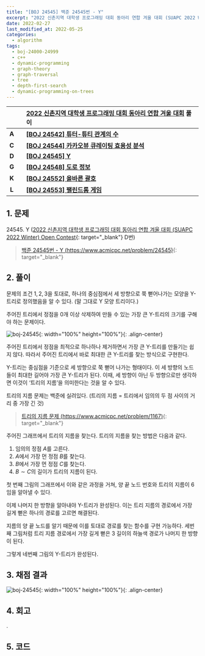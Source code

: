 ```yaml
---
title: "[BOJ 24545] 백준 24545번 - Y"
excerpt: "2022 신촌지역 대학생 프로그래밍 대회 동아리 연합 겨울 대회 (SUAPC 2022 Winter) Open Contest D번 - 백준 24545번 Y 풀이"
date: 2022-02-27
last_modified_at: 2022-05-25
categories:
  - algorithm
tags:
  - boj-24000-24999
  - c++
  - dynamic-programming
  - graph-theory
  - graph-traversal
  - tree
  - depth-first-search
  - dynamic-programming-on-trees
---
```


|||[2022 신촌지역 대학생 프로그래밍 대회 동아리 연합 겨울 대회](https://burningfalls.github.io/contest/suapc2022-baekjoon-contest/) 풀이|
|:---:|:---:|:---|
|**A**||**[[BOJ 24542] 튜터-튜티 관계의 수](https://burningfalls.github.io/algorithm/boj-24542/)**|
|**C**||**[[BOJ 24544] 카카오뷰 큐레이팅 효용성 분석](https://burningfalls.github.io/algorithm/boj-24544/)**|
|**D**||**[[BOJ 24545] Y](https://burningfalls.github.io/algorithm/boj-24545/)**|
|**G**||**[[BOJ 24548] 도로 정보](https://burningfalls.github.io/algorithm/boj-24548/)**|
|**K**||**[[BOJ 24552] 올바른 괄호](https://burningfalls.github.io/algorithm/boj-24552/)**|
|**L**||**[[BOJ 24553] 팰린드롬 게임](https://burningfalls.github.io/algorithm/boj-24553/)**|

## 1. 문제
$24545$. Y ([2022 신촌지역 대학생 프로그래밍 대회 동아리 연합 겨울 대회 (SUAPC 2022 Winter) Open Contest](https://burningfalls.github.io/contest/2022-suapc-baekjoon-contest/){: target="_blank"} D번)

> [백준 24545번 - Y (https://www.acmicpc.net/problem/24545)](https://www.acmicpc.net/problem/24545){: target="_blank"}

## 2. 풀이

문제의 조건 $1,\, 2,\, 3$을 토대로, 하나의 중심점에서 세 방향으로 쭉 뻗어나가는 모양을 Y-트리로 정의했음을 알 수 있다. (말 그대로 Y 모양 트리이다.) 

주어진 트리에서 정점을 $0$개 이상 삭제하여 만들 수 있는 가장 큰 Y-트리의 크기를 구해야 하는 문제이다.

![boj-24545](https://user-images.githubusercontent.com/30232837/161431002-76a3f227-d4cb-4bdb-a72b-4909905c03d5.png "boj-24545"){: width="100%" height="100%"}{: .align-center}

주어진 트리에서 정점을 최적으로 하나하나 제거하면서 가장 큰 Y-트리를 만들기는 쉽지 않다. 따라서 주어진 트리에서 바로 최대한 큰 Y-트리를 찾는 방식으로 구현한다. 

Y-트리는 중심점을 기준으로 세 방향으로 쭉 뻗어 나가는 형태이다. 이 세 방향의 노드들이 최대한 길어야 가장 큰 Y-트리가 된다. 이때, 세 방향이 아닌 두 방향으로만 생각하면 이것이 ‘트리의 지름’을 의미한다는 것을 알 수 있다. 

트리의 지름 문제는 백준에 실려있다. (트리의 지름 = 트리에서 임의의 두 점 사이의 거리 중 가장 긴 것) 

> [트리의 지름 문제 (https://www.acmicpc.net/problem/1167)](https://www.acmicpc.net/problem/1167){: target="_blank"}

주어진 그래프에서 트리의 지름을 찾는다. 트리의 지름을 찾는 방법은 다음과 같다.

1.	임의의 정점 $A$를 고른다.
2.	$A$에서 가장 먼 정점 $B$를 찾는다.
3.	$B$에서 가장 먼 정점 $C$를 찾는다.
4.	$B\sim C$의 길이가 트리의 지름이 된다.
 
첫 번째 그림의 그래프에서 이와 같은 과정을 거쳐, 양 끝 노드 번호와 트리의 지름이 $6$임을 알아낼 수 있다. 

이제 나머지 한 방향을 알아내야 Y-트리가 완성된다. 이는 트리 지름의 경로에서 가장 길게 뻗은 하나의 경로를 고르면 해결된다. 

지름의 양 끝 노드를 알기 때문에 이를 토대로 경로를 찾는 함수를 구현 가능하다. 세번째 그림처럼 트리 지름 경로에서 가장 길게 뻗은 $3$ 길이의 하늘색 경로가 나머지 한 방향이 된다. 

그렇게 네번째 그림의 Y-트리가 완성된다. 


## 3. 채점 결과

![boj-24545](https://user-images.githubusercontent.com/30232837/161431081-c86ca92f-e3b8-46c0-ad35-403f764c3567.png "boj-24545"){: width="100%" height="100%"}{: .align-center}

## 4. 회고

.

## 5. 코드

<script src="https://gist.github.com/BurningFalls/f287a1666c7d78519b9eaf89fe40804e.js"></script>